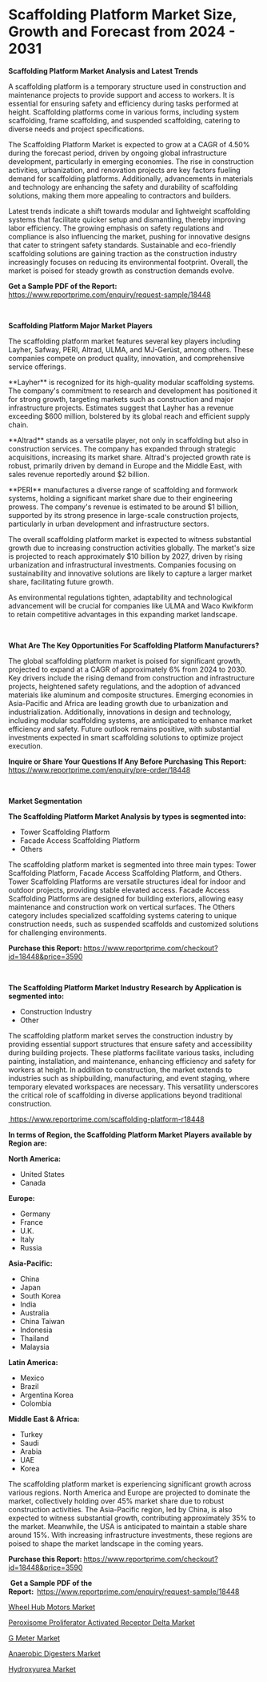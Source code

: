 <p><h1>Scaffolding Platform Market Size, Growth and Forecast from 2024 - 2031</h1></p><p><strong>Scaffolding Platform Market Analysis and Latest Trends</strong></p>
<p><p>A scaffolding platform is a temporary structure used in construction and maintenance projects to provide support and access to workers. It is essential for ensuring safety and efficiency during tasks performed at height. Scaffolding platforms come in various forms, including system scaffolding, frame scaffolding, and suspended scaffolding, catering to diverse needs and project specifications.</p><p>The Scaffolding Platform Market is expected to grow at a CAGR of 4.50% during the forecast period, driven by ongoing global infrastructure development, particularly in emerging economies. The rise in construction activities, urbanization, and renovation projects are key factors fueling demand for scaffolding platforms. Additionally, advancements in materials and technology are enhancing the safety and durability of scaffolding solutions, making them more appealing to contractors and builders.</p><p>Latest trends indicate a shift towards modular and lightweight scaffolding systems that facilitate quicker setup and dismantling, thereby improving labor efficiency. The growing emphasis on safety regulations and compliance is also influencing the market, pushing for innovative designs that cater to stringent safety standards. Sustainable and eco-friendly scaffolding solutions are gaining traction as the construction industry increasingly focuses on reducing its environmental footprint. Overall, the market is poised for steady growth as construction demands evolve.</p></p>
<p><strong>Get a Sample PDF of the Report:&nbsp;</strong> <a href="https://www.reportprime.com/enquiry/request-sample/18448?utm_campaign=1133&utm_medium=2&utm_source=Github&utm_content=ia&utm_term=21112024&utm_id=scaffolding-platform">https://www.reportprime.com/enquiry/request-sample/18448</a></p>
<p>&nbsp;</p>
<p><strong>Scaffolding Platform Major Market Players</strong></p>
<p><p>The scaffolding platform market features several key players including Layher, Safway, PERI, Altrad, ULMA, and MJ-Gerüst, among others. These companies compete on product quality, innovation, and comprehensive service offerings.</p><p>**Layher** is recognized for its high-quality modular scaffolding systems. The company's commitment to research and development has positioned it for strong growth, targeting markets such as construction and major infrastructure projects. Estimates suggest that Layher has a revenue exceeding $600 million, bolstered by its global reach and efficient supply chain.</p><p>**Altrad** stands as a versatile player, not only in scaffolding but also in construction services. The company has expanded through strategic acquisitions, increasing its market share. Altrad's projected growth rate is robust, primarily driven by demand in Europe and the Middle East, with sales revenue reportedly around $2 billion.</p><p>**PERI** manufactures a diverse range of scaffolding and formwork systems, holding a significant market share due to their engineering prowess. The company's revenue is estimated to be around $1 billion, supported by its strong presence in large-scale construction projects, particularly in urban development and infrastructure sectors.</p><p>The overall scaffolding platform market is expected to witness substantial growth due to increasing construction activities globally. The market's size is projected to reach approximately $10 billion by 2027, driven by rising urbanization and infrastructural investments. Companies focusing on sustainability and innovative solutions are likely to capture a larger market share, facilitating future growth. </p><p>As environmental regulations tighten, adaptability and technological advancement will be crucial for companies like ULMA and Waco Kwikform to retain competitive advantages in this expanding market landscape.</p></p>
<p>&nbsp;</p>
<p><strong>What Are The Key Opportunities For Scaffolding Platform Manufacturers?</strong></p>
<p><p>The global scaffolding platform market is poised for significant growth, projected to expand at a CAGR of approximately 6% from 2024 to 2030. Key drivers include the rising demand from construction and infrastructure projects, heightened safety regulations, and the adoption of advanced materials like aluminum and composite structures. Emerging economies in Asia-Pacific and Africa are leading growth due to urbanization and industrialization. Additionally, innovations in design and technology, including modular scaffolding systems, are anticipated to enhance market efficiency and safety. Future outlook remains positive, with substantial investments expected in smart scaffolding solutions to optimize project execution.</p></p>
<p><strong>Inquire or Share Your Questions If Any Before Purchasing This Report:</strong> <a href="https://www.reportprime.com/enquiry/pre-order/18448?utm_campaign=1133&utm_medium=2&utm_source=Github&utm_content=ia&utm_term=21112024&utm_id=scaffolding-platform">https://www.reportprime.com/enquiry/pre-order/18448</a></p>
<p>&nbsp;</p>
<p><strong>Market Segmentation</strong></p>
<p><strong>The Scaffolding Platform Market Analysis by types is segmented into:</strong></p>
<p><ul><li>Tower Scaffolding Platform</li><li>Facade Access Scaffolding Platform</li><li>Others</li></ul></p>
<p><p>The scaffolding platform market is segmented into three main types: Tower Scaffolding Platform, Facade Access Scaffolding Platform, and Others. Tower Scaffolding Platforms are versatile structures ideal for indoor and outdoor projects, providing stable elevated access. Facade Access Scaffolding Platforms are designed for building exteriors, allowing easy maintenance and construction work on vertical surfaces. The Others category includes specialized scaffolding systems catering to unique construction needs, such as suspended scaffolds and customized solutions for challenging environments.</p></p>
<p><strong>Purchase this Report:&nbsp;</strong><a href="https://www.reportprime.com/checkout?id=18448&price=3590&utm_campaign=1133&utm_medium=2&utm_source=Github&utm_content=ia&utm_term=21112024&utm_id=scaffolding-platform">https://www.reportprime.com/checkout?id=18448&price=3590</a></p>
<p>&nbsp;</p>
<p><strong>The Scaffolding Platform Market Industry Research by Application is segmented into:</strong></p>
<p><ul><li>Construction Industry</li><li>Other</li></ul></p>
<p><p>The scaffolding platform market serves the construction industry by providing essential support structures that ensure safety and accessibility during building projects. These platforms facilitate various tasks, including painting, installation, and maintenance, enhancing efficiency and safety for workers at height. In addition to construction, the market extends to industries such as shipbuilding, manufacturing, and event staging, where temporary elevated workspaces are necessary. This versatility underscores the critical role of scaffolding in diverse applications beyond traditional construction.</p></p>
<p><a href="https://www.reportprime.com/scaffolding-platform-r18448?utm_campaign=1133&utm_medium=2&utm_source=Github&utm_content=ia&utm_term=21112024&utm_id=scaffolding-platform">&nbsp;https://www.reportprime.com/scaffolding-platform-r18448</a></p>
<p><strong>In terms of Region, the Scaffolding Platform Market Players available by Region are:</strong></p>
<p>
    <p> <strong> North America: </strong>
        <ul>
            <li>United States</li>
            <li>Canada</li>
        </ul>
        </p> 
    <p> <strong> Europe: </strong>
        <ul>
            <li>Germany</li>
            <li>France</li>
            <li>U.K.</li>
            <li>Italy</li>
            <li>Russia</li>
        </ul>
        </p> 
    <p> <strong> Asia-Pacific: </strong>
        <ul>
            <li>China</li>
            <li>Japan</li>
            <li>South Korea</li>
            <li>India</li>
            <li>Australia</li>
            <li>China Taiwan</li>
            <li>Indonesia</li>
            <li>Thailand</li>
            <li>Malaysia</li>
        </ul>
        </p> 
    <p> <strong> Latin America: </strong>
        <ul>
            <li>Mexico</li>
            <li>Brazil</li>
            <li>Argentina Korea</li>
            <li>Colombia</li>
        </ul>
        </p> 
    <p> <strong> Middle East & Africa: </strong>
        <ul>
            <li>Turkey</li>
            <li>Saudi</li>
            <li>Arabia</li>
            <li>UAE</li>
            <li>Korea</li>
        </ul>
    </p>
    </p>
<p><p>The scaffolding platform market is experiencing significant growth across various regions. North America and Europe are projected to dominate the market, collectively holding over 45% market share due to robust construction activities. The Asia-Pacific region, led by China, is also expected to witness substantial growth, contributing approximately 35% to the market. Meanwhile, the USA is anticipated to maintain a stable share around 15%. With increasing infrastructure investments, these regions are poised to shape the market landscape in the coming years.</p></p>
<p><strong>Purchase this Report: </strong><a href="https://www.reportprime.com/checkout?id=18448&price=3590&utm_campaign=1133&utm_medium=2&utm_source=Github&utm_content=ia&utm_term=21112024&utm_id=scaffolding-platform">https://www.reportprime.com/checkout?id=18448&price=3590</a></p>
<p>&nbsp;<strong>Get a Sample PDF of the Report:&nbsp;&nbsp;</strong><a href="https://www.reportprime.com/enquiry/request-sample/18448?utm_campaign=1133&utm_medium=2&utm_source=Github&utm_content=ia&utm_term=21112024&utm_id=scaffolding-platform">https://www.reportprime.com/enquiry/request-sample/18448</a></p>
<p><strong></strong></p>
<p><p><a href="https://www.linkedin.com/pulse/wheel-hub-motors-market-trends-growth-outlook-2024-2031-growizr-jwref?utm_campaign=1133&utm_medium=2&utm_source=Github&utm_content=ia&utm_term=21112024&utm_id=scaffolding-platform">Wheel Hub Motors Market</a></p><p><a href="https://issuu.com/reportprime-2/docs/peroxisome-proliferator-activated-r_81aa17c7c30c80?utm_campaign=1133&utm_medium=2&utm_source=Github&utm_content=ia&utm_term=21112024&utm_id=scaffolding-platform">Peroxisome Proliferator Activated Receptor Delta Market</a></p><p><a href="https://www.linkedin.com/pulse/global-g-meter-market-sector2024-2031-metrics-strategic-insights-vqhgf?utm_campaign=1133&utm_medium=2&utm_source=Github&utm_content=ia&utm_term=21112024&utm_id=scaffolding-platform">G Meter Market</a></p><p><a href="https://github.com/WillieWoodard/Market-Research-Report-List-7/blob/main/anaerobic-digesters-market.md?utm_campaign=1133&utm_medium=2&utm_source=Github&utm_content=ia&utm_term=21112024&utm_id=scaffolding-platform">Anaerobic Digesters Market</a></p><p><a href="https://issuu.com/reportprime-2/docs/hydroxyurea-market-size-2030.pptx_44aa828e43ffa9?utm_campaign=1133&utm_medium=2&utm_source=Github&utm_content=ia&utm_term=21112024&utm_id=scaffolding-platform">Hydroxyurea Market</a></p></p>